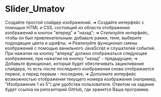 # Slider_Umatov
Создайте простой слайдер изображений. 
➔ Создайте интерфейс с помощью HTML и CSS, состоящий из области отображения 
изображений и кнопок "вперед" и "назад"; 
➔ Стилизуйте интерфейс, чтобы он был привлекательным: добавьте рамки, тени, 
выберите подходящие цвета и шрифты; 
➔ Реализуйте функционал смены изображений с помощью ванильного JavaScript и 
слушателей событий. При нажатии на кнопку "вперед" должно отображаться 
следующее изображение, при нажатии на кнопку "назад" - предыдущее; 
➔ Добавьте функционал, который будет обеспечивать зацикливание слайдера, то 
есть после последнего изображения снова отображается первое, а перед первым - 
последнее; 
➔ Дополните интерфейс возможностью отображения текущего номера изображения 
(например, "Изображение 1 из 5") для удобства пользователя. 
Ответом на задание будет ссылка на репозиторий GitHub, где хранится Ваша 
программа.
